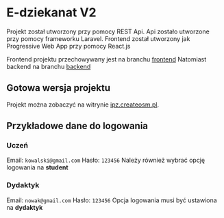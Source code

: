# E-dziekanat V2

Projekt został utworzony przy pomocy REST Api.
Api zostało utworzone przy pomocy frameworku Laravel.
Frontend został utworzony jak Progressive Web App przy pomocy React.js

Frontend projektu przechowywany jest na branchu [frontend](https://github.com/Patryk-Kowalczyk/E-Dziekanat-V2/tree/frontend)
Natomiast backend na branchu [backend](https://github.com/Patryk-Kowalczyk/E-Dziekanat-V2/tree/backend)

## Gotowa wersja projektu

Projekt można zobaczyć na witrynie [ipz.createosm.pl](http://ipz.createosm.pl/).

## Przykładowe dane do logowania

### Uczeń

Email: `kowalski@gmail.com`
Hasło: `123456`
Należy również wybrać opcję logowania na **student**

### Dydaktyk

Email: `nowak@gmail.com`
Hasło: `123456`
Opcja logowania musi być ustawiona na **dydaktyk**
